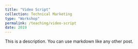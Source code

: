 ```yaml
---
title: "Video Script"
collection: Technical Marketing
type: "Workshop"
permalink: /teaching/video-script
date: 2019
---
```


This is a description. You can use markdown like any other post.

